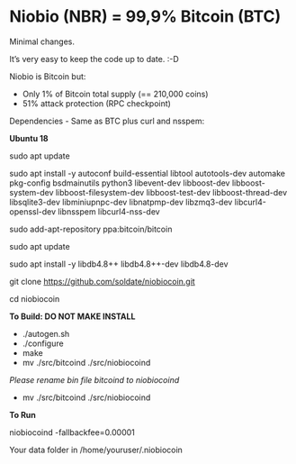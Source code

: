 Niobio (NBR) = 99,9% Bitcoin (BTC)
=====================================

Minimal changes. 

It’s very easy to keep the code up to date. :-D

Niobio is Bitcoin but:

* Only 1% of Bitcoin total supply (== 210,000 coins)
* 51% attack protection (RPC checkpoint)

Dependencies - Same as BTC plus curl and nsspem:

**Ubuntu 18**

sudo apt update

sudo apt install -y autoconf build-essential libtool autotools-dev automake pkg-config bsdmainutils python3 libevent-dev libboost-dev libboost-system-dev libboost-filesystem-dev libboost-test-dev libboost-thread-dev libsqlite3-dev libminiupnpc-dev libnatpmp-dev libzmq3-dev libcurl4-openssl-dev libnsspem libcurl4-nss-dev

sudo add-apt-repository ppa:bitcoin/bitcoin

sudo apt update

sudo apt install -y libdb4.8++ libdb4.8++-dev libdb4.8-dev

git clone https://github.com/soldate/niobiocoin.git

cd niobiocoin

**To Build: DO NOT MAKE INSTALL**

* ./autogen.sh
* ./configure
* make 
* mv ./src/bitcoind ./src/niobiocoind

*Please rename bin file bitcoind to niobiocoind*
* mv ./src/bitcoind ./src/niobiocoind

**To Run**

niobiocoind -fallbackfee=0.00001

Your data folder in /home/youruser/.niobiocoin
